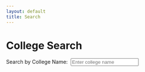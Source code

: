 ```yaml
---
layout: default
title: Search
---
```


<html lang="en">
<head>
    <meta charset="UTF-8">
    <meta name="viewport" content="width=device-width, initial-scale=1.0">
    <link rel="stylesheet" href="/ScholarSearch/assets/common/css/style.css">
    <link rel="stylesheet" href="/ScholarSearch/assets/pages/search/css/style.css">
    <style>
    </style>
    <title>College Search</title>
</head>
<body>
    <div class="container">
        <h1>College Search</h1>
        <form id="searchForm">
            <label for="searchInput">Search by College Name:&nbsp; </label>
            <input type="text" id="searchInput" name="searchInput" placeholder="Enter college name">
        </form>
        <div id="searchResults">
        </div>
    </div>
</body>
<script src="/ScholarSearch/assets/pages/search/js/script.js"></script>
</html>